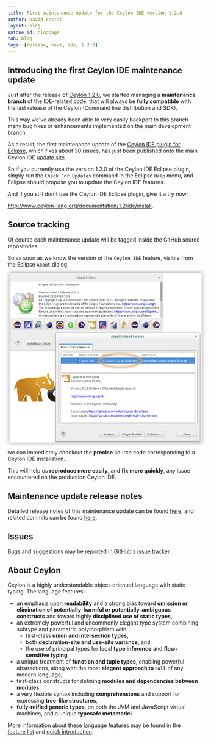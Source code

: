 ```yaml
---
title: First maintenance update for the Ceylon IDE version 1.2.0
author: David Festal
layout: blog
unique_id: blogpage
tab: blog
tags: [release, news, ide, 1.2.0]
---
```


[ide]: /documentation/1.2/ide/
[license]: /code/licenses/
[quick-intro]: /documentation/1.2/introduction/
[update-site]: /eclipse/updatesite/
[release-notes]: https://github.com/ceylon/ceylon-ide-eclipse/releases/tag/com.redhat.ceylon.eclipse.feature_1.2.0.v20151214-1608-Final
[commits]: https://github.com/ceylon/ceylon-ide-eclipse/compare/1.2.0...com.redhat.ceylon.eclipse.feature_1.2.0.v20151214-1608-Final
[issues]: /code/issues

## Introducing the first Ceylon IDE maintenance update

Just after the release of [Ceylon 1.2.0](/blog/2015/10/29/ceylon-1-2-0/), we started managing a __maintenance branch__ of the IDE-related
code, that will always be __fully compatible__ with the last release of the Ceylon (Command line distribution and SDK).

This way we've already been able to very easily backport to this branch many bug fixes or enhancements
implemented on the main development branch.

As a result, the first maintenance update of the [Ceylon IDE plugin for Eclipse][ide], which fixes about 30 issues, has just been
published onto the main Ceylon IDE [update site][update-site].

So if you currently use the version 1.2.0 of the Ceylon IDE Eclipse plugin, simply run the 
`Check For Updates` command in the Eclipse `Help` menu, and Eclipse should propose you to update the Ceylon IDE
features.

And if you still don't use the Ceylon IDE Eclipse plugin, give it a try now:
    
http://www.ceylon-lang.org/documentation/1.2/ide/install.

## Source tracking

Of course each maintenance update will be tagged inside the GitHub source repositories.

So as soon as we know the version of the `Ceylon IDE` feature, visible from the Eclipse `About` dialog:

<div style="text-align:center;">
<img src="/images/screenshots/blog/2015-12-14-maintenance-update-for-1.2.0-IDE/about-ceylon-ide.png" style="box-shadow: 0 0 10px #888;margin-left:5px;" width="679px" height="auto"/>
</div>

we can immediately checkout the __precise__ source code corresponding to a Ceylon IDE installation.

This will help us __reproduce more easily__, and __fix more quickly__, any issue encountered on the production Ceylon IDE.

## Maintenance update release notes

Detailed release notes of this maintenance update can be found [here][release-notes],
and related commits can be found [here][commits].

## Issues

Bugs and suggestions may be reported in GitHub's 
[issue tracker][issues].

## About Ceylon 

Ceylon is a highly understandable object-oriented language 
with static typing. The language features:

- an emphasis upon __readability__ and a strong bias toward 
  __omission or elimination of potentially-harmful or 
  potentially-ambiguous constructs__ and toward highly 
  __disciplined use of static types__,
- an extremely powerful and uncommonly elegant type system 
  combining subtype and parametric polymorphism with:
  - first-class __union and intersection types__, 
  - both __declaration-site and use-site variance__, and
  - the use of principal types for __local type inference__ 
    and __flow-sensitive typing__,
- a unique treatment of __function and tuple types__, 
  enabling powerful abstractions, along with the most 
  __elegant approach to `null`__ of any modern language, 
- first-class constructs for defining __modules and 
  dependencies between modules__,
- a very flexible syntax including __comprehensions__ and 
  support for expressing __tree-like structures__,
- __fully-reified generic types__, on both the JVM and
  JavaScript virtual machines, and a unique __typesafe 
  metamodel__.

More information about these language features may be
found in the [feature list](/features) and 
[quick introduction][quick-intro].

